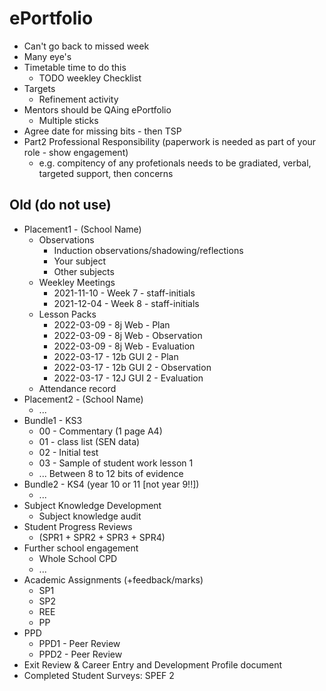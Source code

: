ePortfolio
==========


* Can't go back to missed week
* Many eye's
* Timetable time to do this
    * TODO weekley Checklist
* Targets
    * Refinement activity
* Mentors should be QAing ePortfolio
    * Multiple sticks
* Agree date for missing bits - then TSP
* Part2 Professional Responsibility (paperwork is needed as part of your role - show engagement)
    * e.g. compitency of any profetionals needs to be gradiated, verbal, targeted support, then concerns



Old (do not use)
---

* Placement1 - (School Name)
    * Observations
        * Induction observations/shadowing/reflections
        * Your subject
        * Other subjects
    * Weekley Meetings
        * 2021-11-10 - Week 7 - staff-initials
        * 2021-12-04 - Week 8 - staff-initials
   * Lesson Packs
        * 2022-03-09 - 8j Web - Plan
        * 2022-03-09 - 8j Web - Observation
        * 2022-03-09 - 8j Web - Evaluation
        * 2022-03-17 - 12b GUI 2 - Plan
        * 2022-03-17 - 12b GUI 2 - Observation
        * 2022-03-17 - 12J GUI 2 - Evaluation
    * Attendance record
* Placement2 - (School Name)
    * ...
* Bundle1 - KS3
    * 00 - Commentary (1 page A4)
    * 01 - class list (SEN data)
    * 02 - Initial test
    * 03 - Sample of student work lesson 1
    * ... Between 8 to 12 bits of evidence
* Bundle2 - KS4 (year 10 or 11 [not year 9!!])
    * ...
* Subject Knowledge Development
    * Subject knowledge audit
* Student Progress Reviews 
    * (SPR1 + SPR2 + SPR3 + SPR4)
* Further school engagement
    * Whole School CPD
    * ...
* Academic Assignments (+feedback/marks)
    * SP1
    * SP2
    * REE
    * PP
* PPD
    * PPD1 - Peer Review
    * PPD2 - Peer Review
* Exit Review & Career Entry and Development Profile document
* Completed Student Surveys: SPEF 2
